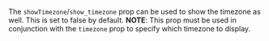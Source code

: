 The `showTimezone`/`show_timezone` prop can be used to show the timezone as well. This is set to false by default. **NOTE**: This prop must be used in conjunction with the `timezone` prop to specify which timezone to display. 